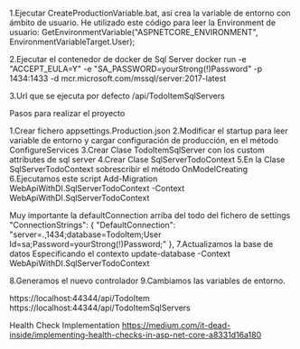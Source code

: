 ﻿1.Ejecutar CreateProductionVariable.bat, así
crea la variable de entorno con ámbito de usuario.
He utilizado este código para leer la
Environment de usuario:
GetEnvironmentVariable("ASPNETCORE_ENVIRONMENT", 
EnvironmentVariableTarget.User);

2.Ejecutar el contenedor de docker de Sql Server
docker run -e "ACCEPT_EULA=Y" -e "SA_PASSWORD=yourStrong(!)Password"
 -p 1434:1433 -d mcr.microsoft.com/mssql/server:2017-latest

3.Url que se ejecuta por defecto
/api/TodoItemSqlServers



Pasos para realizar el proyecto


1.Crear fichero appsettings.Production.json
2.Modificar el startup para leer variable de entorno y cargar configuración
de producción, en el método ConfigureServices
3.Crear Clase TodoItemSqlServer con los custom attributes de sql server
4.Crear Clase SqlServerTodoContext
5.En la Clase SqlServerTodoContext sobrescribir el método OnModelCreating
6.Ejecutamos este script
Add-Migration WebApiWithDI.SqlServerTodoContext -Context 
WebApiWithDI.SqlServerTodoContext

Muy importante la defaultConnection arriba del todo del fichero de settings
"ConnectionStrings": {
    "DefaultConnection": "server=.,1434;database=TodoItem;User Id=sa;Password=yourStrong(!)Password;"
  },
7.Actualizamos la base de datos Especificando el contexto
update-database -Context WebApiWithDI.SqlServerTodoContext

8.Generamos el nuevo controlador
9.Cambiamos las variables de entorno.

https://localhost:44344/api/TodoItem
https://localhost:44344/api/TodoItemSqlServers

Health Check Implementation
https://medium.com/it-dead-inside/implementing-health-checks-in-asp-net-core-a8331d16a180